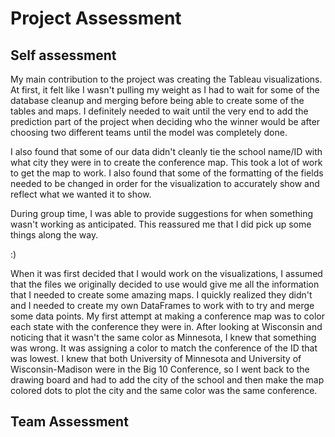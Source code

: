 # Project Assessment

## Self assessment

My main contribution to the project was creating the Tableau visualizations.  At first, it felt like I wasn't pulling my weight as I had to wait for some of the database cleanup and merging before being able to create some of the tables and maps.  I definitely needed to wait until the very end to add the prediction part of the project when deciding who the winner would be after choosing two different teams until the model was completely done.

I also found that some of our data didn't cleanly tie the school name/ID with what city they were in to create the conference map.  This took a lot of work to get the map to work.  I also found that some of the formatting of the fields needed to be changed in order for the visualization to accurately show and reflect what we wanted it to show.  

During group time, I was able to provide suggestions for when something wasn't working as anticipated.  This reassured me that I did pick up some things along the way. 

:)

When it was first decided that I would work on the visualizations, I assumed that the files we originally decided to use would give me all the information that I needed to create some amazing maps.  I quickly realized they didn't and I needed to create my own DataFrames to work with to try and merge some data points.  My first attempt at making a conference map was to color each state with the conference they were in.  After looking at Wisconsin and noticing that it wasn't the same color as Minnesota, I knew that something was wrong.  It was assigning a color to match the conference of the ID that was lowest.  I knew that both University of Minnesota and University of Wisconsin-Madison were in the Big 10 Conference, so I went back to the drawing board and had to add the city of the school and then make the map colored dots to plot the city and the same color was the same conference.

## Team Assessment
